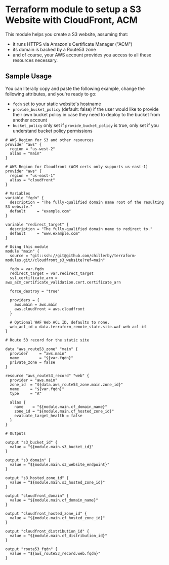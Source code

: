 # Terraform module to setup a S3 Website with CloudFront, ACM

This module helps you create a S3 website, assuming that:

* it runs HTTPS via Amazon's Certificate Manager ("ACM")
* its domain is backed by a Route53 zone
* and of course, your AWS account provides you access to all these resources necessary.

## Sample Usage

You can literally copy and paste the following example, change the following attributes, and you're ready to go:

* `fqdn` set to your static website's hostname
* `provide_bucket_policy` (default: false) if the user would like to provide their own bucket policy in case they need to deploy to the bucket from another account
* `bucket_policy` only set if `provide_bucket_policy` is true, only set if you understand bucket policy permissions


```hcl
# AWS Region for S3 and other resources
provider "aws" {
  region = "us-west-2"
  alias = "main"
}

# AWS Region for Cloudfront (ACM certs only supports us-east-1)
provider "aws" {
  region = "us-east-1"
  alias = "cloudfront"
}

# Variables
variable "fqdn" {
  description = "The fully-qualified domain name root of the resulting S3 website."
  default     = "example.com"
}

variable "redirect_target" {
  description = "The fully-qualified domain name to redirect to."
  default     = "www.example.com"
}

# Using this module
module "main" {
  source = "git::ssh://git@github.com/chillerby/terraform-modules.git//cloudfront_s3_website?ref=main"

  fqdn = var.fqdn
  redirect_target = var.redirect_target
  ssl_certificate_arn = aws_acm_certificate_validation.cert.certificate_arn

  force_destroy = "true"

  providers = {
    aws.main = aws.main
    aws.cloudfront = aws.cloudfront
  }

  # Optional WAF Web ACL ID, defaults to none.
  web_acl_id = data.terraform_remote_state.site.waf-web-acl-id
}

# Route 53 record for the static site

data "aws_route53_zone" "main" {
  provider     = "aws.main"
  name         = "${var.fqdn}"
  private_zone = false
}

resource "aws_route53_record" "web" {
  provider = "aws.main"
  zone_id  = "${data.aws_route53_zone.main.zone_id}"
  name     = "${var.fqdn}"
  type     = "A"

  alias {
    name    = "${module.main.cf_domain_name}"
    zone_id = "${module.main.cf_hosted_zone_id}"
    evaluate_target_health = false
  }
}

# Outputs

output "s3_bucket_id" {
  value = "${module.main.s3_bucket_id}"
}

output "s3_domain" {
  value = "${module.main.s3_website_endpoint}"
}

output "s3_hosted_zone_id" {
  value = "${module.main.s3_hosted_zone_id}"
}

output "cloudfront_domain" {
  value = "${module.main.cf_domain_name}"
}

output "cloudfront_hosted_zone_id" {
  value = "${module.main.cf_hosted_zone_id}"
}

output "cloudfront_distribution_id" {
  value = "${module.main.cf_distribution_id}"
}

output "route53_fqdn" {
  value = "${aws_route53_record.web.fqdn}"
}

```
